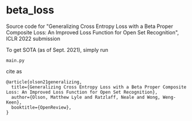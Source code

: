 # beta_loss
Source code for "Generalizing Cross Entropy Loss with a Beta Proper Composite Loss: An Improved Loss Function for Open Set Recognition", ICLR 2022 submission

To get SOTA (as of Sept. 2021), simply run 
```
main.py
```

cite as
```
@article{olson21generalizing,
  title={Generalizing Cross Entropy Loss with a Beta Proper Composite Loss: An Improved Loss Function for Open Set Recognition},
  author={Olson, Matthew Lyle and Ratzlaff, Neale and Wong, Weng-Keen},
  booktitle={OpenReview},
}
```
